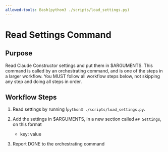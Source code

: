 ```yaml
---
allowed-tools: Bash(python3 ./scripts/load_settings.py)
---
```


# Read Settings Command

## Purpose

Read Claude Constructor settings and put them in $ARGUMENTS.
This command is called by an orchestrating command, and is one of the steps in a larger workflow.
You MUST follow all workflow steps below, not skipping any step and doing all steps in order.

## Workflow Steps

1. Read settings by running !`python3 ./scripts/load_settings.py`.

2. Add the settings in $ARGUMENTS, in a new section called `## Settings`, on this format
    - key: value

3. Report DONE to the orchestrating command